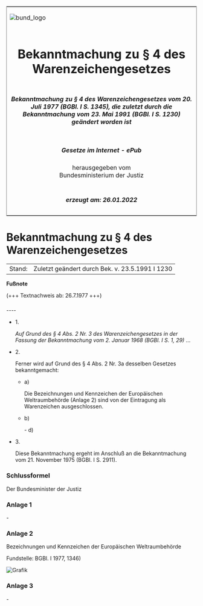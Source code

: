 <span id="DECKBLATT.html"></span>

<table border="0" frame="border" width="100%">

<tr valign="top">

<td align="left">

![bund\_logo](BfJ_2021_Web_de_de.gif)

</td>

<td align="right">

 

</td>

</tr>

<tr align="center" valign="middle">

<td colspan="2">

# Bekanntmachung zu § 4 des Warenzeichengesetzes

</td>

</tr>

<tr align="center" valign="middle">

<td colspan="2">

##### Bekanntmachung zu § 4 des Warenzeichengesetzes vom 20. Juli 1977 (BGBl. I S. 1345), die zuletzt durch die Bekanntmachung vom 23. Mai 1991 (BGBl. I S. 1230) geändert worden ist

</td>

</tr>

<tr align="center" valign="middle">

<td colspan="2">

  
  

##### Gesetze im Internet - ePub  
  
herausgegeben vom  
Bundesministerium der Justiz

</td>

</tr>

<tr align="center" valign="bottom">

<td colspan="2">

  
  

##### erzeugt am: 26.01.2022

</td>

</tr>

</table>

<span id="BJNR013450977.html"></span>

# Bekanntmachung zu § 4 des Warenzeichengesetzes

<div>

<div class="jnhtml">

|        |                                                 |
| ------ | ----------------------------------------------- |
| Stand: | Zuletzt geändert durch Bek. v. 23.5.1991 I 1230 |

</div>

</div>

<div>

  
**Fußnote**

<div class="jnhtml">

<div>

<div class="jurAbsatz">

(+++ Textnachweis ab: 26.7.1977 +++)

</div>

</div>

</div>

</div>

<span id="BJNR013450977BJNE000100303.html"></span>

###   
\----

<div>

<div class="jnhtml">

<div>

<div class="jurAbsatz">

  - 1\.
    
    <div style="">
    
    <span style="font-style:italic;">Auf Grund des § 4 Abs. 2 Nr. 3 des
    Warenzeichengesetzes in der Fassung der Bekanntmachung vom 2. Januar
    1968 (BGBl. I S. 1, 29)</span> ...
    
    </div>

  - 2\.
    
    <div style="">
    
    Ferner wird auf Grund des § 4 Abs. 2 Nr. 3a desselben Gesetzes
    bekanntgemacht:
    
      - a)
        
        <div style="">
        
        Die Bezeichnungen und Kennzeichen der Europäischen
        Weltraumbehörde (Anlage 2) sind von der Eintragung als
        Warenzeichen ausgeschlossen.
        
        </div>
    
      - b)
        
        <div style="">
        
        \- d)
        
        </div>
    
    </div>

  - 3\.
    
    <div style="">
    
    Diese Bekanntmachung ergeht im Anschluß an die Bekanntmachung vom
    21. November 1975 (BGBl. I S. 2911).
    
    </div>

</div>

</div>

</div>

</div>

<span id="BJNR013450977BJNE000900303.html"></span>

### Schlussformel  

<div>

<div class="jnhtml">

<div>

<div class="jurAbsatz">

Der Bundesminister der Justiz

</div>

</div>

</div>

</div>

<span id="BJNR013450977BJNE000201308.html"></span>

### Anlage 1  

<div>

<div class="jnhtml">

<div>

<div class="jurAbsatz">

\-

</div>

</div>

</div>

</div>

<span id="BJNR013450977BJNE000300303.html"></span>

### Anlage 2  
Bezeichnungen und Kennzeichen der Europäischen Weltraumbehörde

<div>

<div class="jnhtml">

<div>

<div class="jurAbsatz">

<div class="kommentar_Fundstelle">

Fundstelle: BGBl. I 1977, 1346)

</div>

  
![Grafik](bgbl1_1977_j1346_0010.jpeg)

</div>

</div>

</div>

</div>

<span id="BJNR013450977BJNE000400303.html"></span>

### Anlage 3  

<div>

<div class="jnhtml">

<div>

<div class="jurAbsatz">

\-

</div>

</div>

</div>

</div>

